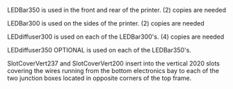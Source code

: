 

LEDBar350 is used in the front and rear of the printer.  (2) copies are needed

LEDBar300 is used on the sides of the printer. (2) copies are needed

LEDdiffuser300 is used on each of the LEDBar300's.  (4) copies are needed

LEDdiffuser350 OPTIONAL is used on each of the LEDBar350's.  

SlotCoverVert237 and SlotCoverVert200 insert into the vertical 2020 slots covering the wires running from the bottom electronics bay to each of the two junction boxes located in opposite corners of the top frame.
